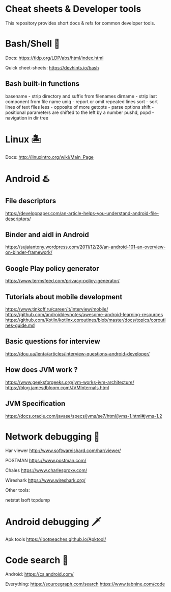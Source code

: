 # Cheat sheets & Developer tools

This repository provides short docs & refs for common developer tools.

# Bash/Shell 🍓

Docs: https://tldp.org/LDP/abs/html/index.html

Quick cheet-sheets: https://devhints.io/bash

## Bash built-in functions

basename - strip directory and suffix from filenames
dirname - strip last component from file name
uniq - report or omit repeated lines
sort - sort lines of text files
less - opposite of more
getopts - parse options
shift - positional parameters are shifted to the left by a number
pushd, popd - navigation in dir tree

# Linux 🏝

Docs: http://linuxintro.org/wiki/Main_Page

# Android ♨️

## File descriptors

https://developpaper.com/an-article-helps-you-understand-android-file-descriptors/

## Binder and aidl in Android

https://sujaiantony.wordpress.com/2011/12/28/an-android-101-an-overview-on-binder-framework/

## Google Play policy generator

https://www.termsfeed.com/privacy-policy-generator/

## Tutorials about mobile development

https://www.tinkoff.ru/career/it/interview/mobile/
https://github.com/androiddevnotes/awesome-android-learning-resources
https://github.com/Kotlin/kotlinx.coroutines/blob/master/docs/topics/coroutines-guide.md

## Basic questions for interview

https://dou.ua/lenta/articles/interview-questions-android-developer/

## How does JVM work ?

https://www.geeksforgeeks.org/jvm-works-jvm-architecture/
https://blog.jamesdbloom.com/JVMInternals.html

## JVM Specification

https://docs.oracle.com/javase/specs/jvms/se7/html/jvms-1.html#jvms-1.2

# Network debugging 🗼

Har viewer
http://www.softwareishard.com/har/viewer/

POSTMAN
https://www.postman.com/ 

Chales
https://www.charlesproxy.com/

Wireshark
https://www.wireshark.org/ 

Other tools:

netstat
lsoft
tcpdump

# Android debugging 🗡

Apk tools
https://ibotpeaches.github.io/Apktool/

# Code search 🧨

Android:
https://cs.android.com/ 

Everything:
https://sourcegraph.com/search 
https://www.tabnine.com/code